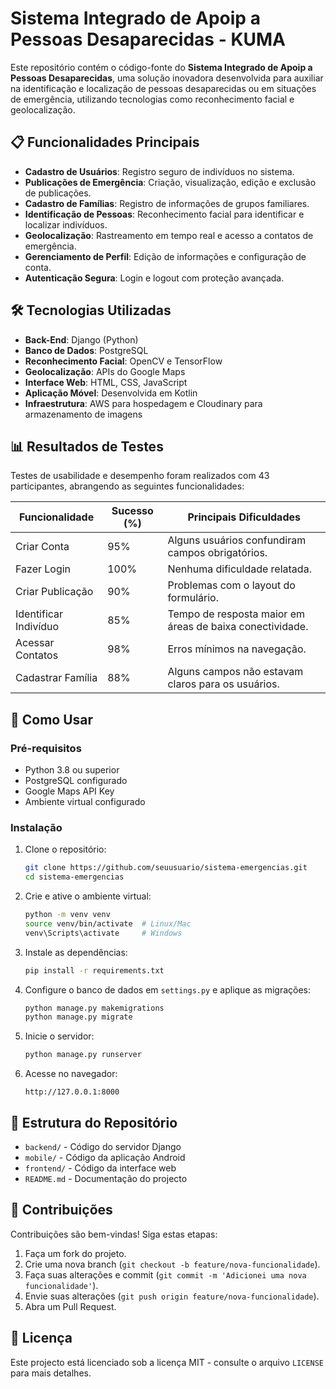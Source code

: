 # Sistema Integrado de Apoip a Pessoas Desaparecidas - KUMA

Este repositório contém o código-fonte do **Sistema Integrado de Apoip a Pessoas Desaparecidas**, uma solução inovadora desenvolvida para auxiliar na identificação e localização de pessoas desaparecidas ou em situações de emergência, utilizando tecnologias como reconhecimento facial e geolocalização.

## 📋 Funcionalidades Principais

- **Cadastro de Usuários**: Registro seguro de indivíduos no sistema.  
- **Publicações de Emergência**: Criação, visualização, edição e exclusão de publicações.  
- **Cadastro de Famílias**: Registro de informações de grupos familiares.  
- **Identificação de Pessoas**: Reconhecimento facial para identificar e localizar indivíduos.  
- **Geolocalização**: Rastreamento em tempo real e acesso a contatos de emergência.  
- **Gerenciamento de Perfil**: Edição de informações e configuração de conta.  
- **Autenticação Segura**: Login e logout com proteção avançada.  

## 🛠️ Tecnologias Utilizadas

- **Back-End**: Django (Python)  
- **Banco de Dados**: PostgreSQL  
- **Reconhecimento Facial**: OpenCV e TensorFlow  
- **Geolocalização**: APIs do Google Maps  
- **Interface Web**: HTML, CSS, JavaScript  
- **Aplicação Móvel**: Desenvolvida em Kotlin  
- **Infraestrutura**: AWS para hospedagem e Cloudinary para armazenamento de imagens  

## 📊 Resultados de Testes

Testes de usabilidade e desempenho foram realizados com 43 participantes, abrangendo as seguintes funcionalidades:  

| **Funcionalidade**       | **Sucesso (%)** | **Principais Dificuldades**                                  |
|---------------------------|-----------------|-------------------------------------------------------------|
| Criar Conta              | 95%             | Alguns usuários confundiram campos obrigatórios.            |
| Fazer Login              | 100%            | Nenhuma dificuldade relatada.                               |
| Criar Publicação         | 90%             | Problemas com o layout do formulário.                       |
| Identificar Indivíduo    | 85%             | Tempo de resposta maior em áreas de baixa conectividade.    |
| Acessar Contatos         | 98%             | Erros mínimos na navegação.                                 |
| Cadastrar Família        | 88%             | Alguns campos não estavam claros para os usuários.          |

## 🚀 Como Usar

### Pré-requisitos
- Python 3.8 ou superior  
- PostgreSQL configurado  
- Google Maps API Key  
- Ambiente virtual configurado  

### Instalação

1. Clone o repositório:
   ```bash
   git clone https://github.com/seuusuario/sistema-emergencias.git
   cd sistema-emergencias
   ```

2. Crie e ative o ambiente virtual:
   ```bash
   python -m venv venv
   source venv/bin/activate  # Linux/Mac
   venv\Scripts\activate     # Windows
   ```

3. Instale as dependências:
   ```bash
   pip install -r requirements.txt
   ```

4. Configure o banco de dados em `settings.py` e aplique as migrações:
   ```bash
   python manage.py makemigrations
   python manage.py migrate
   ```

5. Inicie o servidor:
   ```bash
   python manage.py runserver
   ```

6. Acesse no navegador:
   ```
   http://127.0.0.1:8000
   ```

## 📂 Estrutura do Repositório

- `backend/` - Código do servidor Django  
- `mobile/` - Código da aplicação Android  
- `frontend/` - Código da interface web  
- `README.md` - Documentação do projecto  

## 🌟 Contribuições

Contribuições são bem-vindas! Siga estas etapas:

1. Faça um fork do projeto.  
2. Crie uma nova branch (`git checkout -b feature/nova-funcionalidade`).  
3. Faça suas alterações e commit (`git commit -m 'Adicionei uma nova funcionalidade'`).  
4. Envie suas alterações (`git push origin feature/nova-funcionalidade`).  
5. Abra um Pull Request.

## 📝 Licença

Este projecto está licenciado sob a licença MIT - consulte o arquivo `LICENSE` para mais detalhes.


